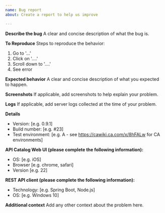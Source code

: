 ```yaml
---
name: Bug report
about: Create a report to help us improve

---
```


**Describe the bug**
A clear and concise description of what the bug is.

**To Reproduce**
Steps to reproduce the behavior:
1. Go to '...'
2. Click on '....'
3. Scroll down to '....'
4. See error

**Expected behavior**
A clear and concise description of what you expected to happen.

**Screenshots**
If applicable, add screenshots to help explain your problem.

**Logs**
If applicable, add server logs collected at the time of your problem.

**Details**
 - Version: [e.g. 0.9.1]
 - Build number: [e.g. #23]
 - Test environment: [e.g. A - see https://cawiki.ca.com/x/8hFALw for CA environments]

**API Catalog Web UI (please complete the following information):**
 - OS: [e.g. iOS]
 - Browser [e.g. chrome, safari]
 - Version [e.g. 22]

**REST API client (please complete the following information):**
 - Technology: [e.g. Spring Boot, Node.js]
 - OS: [e.g. Windows 10]

**Additional context**
Add any other context about the problem here.
